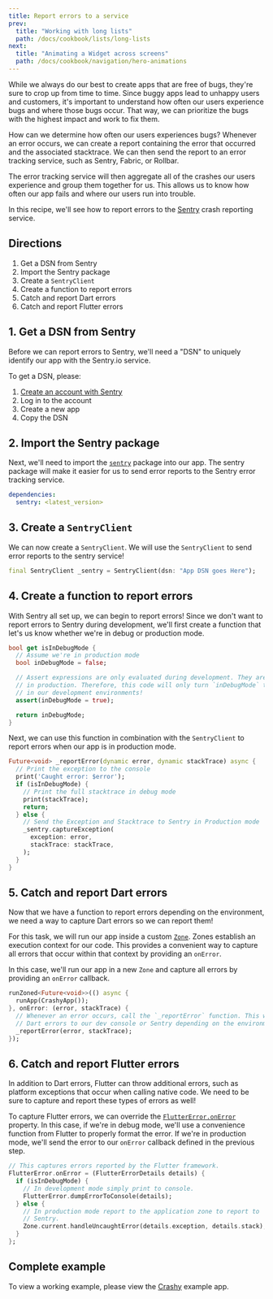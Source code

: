 ```yaml
---
title: Report errors to a service
prev:
  title: "Working with long lists"
  path: /docs/cookbook/lists/long-lists
next:
  title: "Animating a Widget across screens"
  path: /docs/cookbook/navigation/hero-animations
---
```


While we always do our best to create apps that are free of bugs, they're sure
to crop up from time to time. Since buggy apps lead to unhappy
users and customers, it's important to understand how often our users experience
bugs and where those bugs occur. That way, we can prioritize the bugs with the
highest impact and work to fix them.

How can we determine how often our users experiences bugs? Whenever an error
occurs, we can create a report containing the error that occurred and the
associated stacktrace. We can then send the report to an error tracking service,
such as Sentry, Fabric, or Rollbar.

The error tracking service will then aggregate all of the crashes our users
experience and group them together for us. This allows us to know how often our
app fails and where our users run into trouble.

In this recipe, we'll see how to report errors to the
[Sentry](https://sentry.io/welcome/) crash reporting service.

## Directions

  1. Get a DSN from Sentry
  2. Import the Sentry package
  3. Create a `SentryClient`
  4. Create a function to report errors
  5. Catch and report Dart errors
  6. Catch and report Flutter errors

## 1. Get a DSN from Sentry

Before we can report errors to Sentry, we'll need a "DSN" to uniquely identify
our app with the Sentry.io service.

To get a DSN, please:

  1. [Create an account with Sentry](https://sentry.io/signup/)
  2. Log in to the account
  3. Create a new app
  4. Copy the DSN

## 2. Import the Sentry package

Next, we'll need to import the
[`sentry`](https://pub.dartlang.org/packages/sentry) package into our app. The
sentry package will make it easier for us to send error reports to the Sentry
error tracking service.

```yaml
dependencies:
  sentry: <latest_version>
```

## 3. Create a `SentryClient`

We can now create a `SentryClient`. We will use the `SentryClient` to send
error reports to the sentry service!

<!-- skip -->
```dart
final SentryClient _sentry = SentryClient(dsn: "App DSN goes Here");
```

## 4. Create a function to report errors

With Sentry all set up, we can begin to report errors! Since we don't want to
report errors to Sentry during development, we'll first create a function that
let's us know whether we're in debug or production mode.

<!-- skip -->
```dart
bool get isInDebugMode {
  // Assume we're in production mode
  bool inDebugMode = false;

  // Assert expressions are only evaluated during development. They are ignored
  // in production. Therefore, this code will only turn `inDebugMode` to true
  // in our development environments!
  assert(inDebugMode = true);

  return inDebugMode;
}
```

Next, we can use this function in combination with the `SentryClient` to report
errors when our app is in production mode.

<!-- skip -->
```dart
Future<void> _reportError(dynamic error, dynamic stackTrace) async {
  // Print the exception to the console
  print('Caught error: $error');
  if (isInDebugMode) {
    // Print the full stacktrace in debug mode
    print(stackTrace);
    return;
  } else {
    // Send the Exception and Stacktrace to Sentry in Production mode
    _sentry.captureException(
      exception: error,
      stackTrace: stackTrace,
    );
  }
}
```

## 5. Catch and report Dart errors

Now that we have a function to report errors depending on the environment, we
need a way to capture Dart errors so we can report them!

For this task, we will run our app inside a custom
[`Zone`](https://docs.flutter.io/flutter/dart-async/Zone-class.html). Zones
establish an execution context for our code. This provides a convenient way to
capture all errors that occur within that context by providing an `onError`.

In this case, we'll run our app in a new `Zone` and capture all errors by
providing an `onError` callback.

<!-- skip -->
```dart
runZoned<Future<void>>(() async {
  runApp(CrashyApp());
}, onError: (error, stackTrace) {
  // Whenever an error occurs, call the `_reportError` function. This will send
  // Dart errors to our dev console or Sentry depending on the environment.
  _reportError(error, stackTrace);
});
```

## 6. Catch and report Flutter errors

In addition to Dart errors, Flutter can throw additional errors, such as
platform exceptions that occur when calling native code. We need to be sure to
capture and report these types of errors as well!

To capture Flutter errors, we can override the
[`FlutterError.onError`](https://docs.flutter.io/flutter/foundation/FlutterError/onError.html)
property. In this case, if we're in debug mode, we'll use a convenience function
from Flutter to properly format the error. If we're in production mode, we'll
send the error to our `onError` callback defined in the previous step.

<!-- skip -->
```dart
// This captures errors reported by the Flutter framework.
FlutterError.onError = (FlutterErrorDetails details) {
  if (isInDebugMode) {
    // In development mode simply print to console.
    FlutterError.dumpErrorToConsole(details);
  } else {
    // In production mode report to the application zone to report to
    // Sentry.
    Zone.current.handleUncaughtError(details.exception, details.stack);
  }
};
```

## Complete example

To view a working example, please view the
[Crashy](https://github.com/flutter/crashy) example app.
